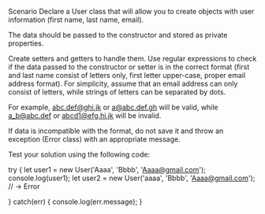 Scenario
Declare a User class that will allow you to create objects with user information (first name, last name, email).

The data should be passed to the constructor and stored as private properties.

Create setters and getters to handle them. Use regular expressions to check if the data passed to the constructor or setter is in the correct format (first and last name consist of letters only, first letter upper-case, proper email address format). For simplicity, assume that an email address can only consist of letters, while strings of letters can be separated by dots.

For example, abc.def@ghi.jk or a@abc.def.gh will be valid, while a_b@abc.def or abcd1@efg.hi.jk will be invalid.

If data is incompatible with the format, do not save it and throw an exception (Error class) with an appropriate message.

Test your solution using the following code:

try {
    let user1 = new User('Aaaa', 'Bbbb', 'Aaaa@gmail.com');
    console.log(user1);
    let user2 = new User('aaaa', 'Bbbb', 'Aaaa@gmail.com'); // -> Error
    
} catch(err) {
    console.log(err.message);
}